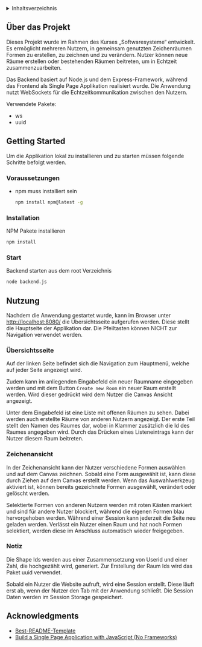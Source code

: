 
<!-- TABLE OF CONTENTS -->
<details>
  <summary>Inhaltsverzeichnis</summary>
  <ol>
    <li>
      <a href="#about-the-project">Über das Projekt</a>
    <li>
      <a href="#getting-started">Getting Started</a>
      <ul>
        <li><a href="#prerequisites">Voraussetzungen</a></li>
        <li><a href="#installation">Installation</a></li>
      </ul>
    </li>
    <li><a href="#usage">Nutzung</a></li>
  </ol>
</details>



<!-- ABOUT THE PROJECT -->
## Über das Projekt
Dieses Projekt wurde im Rahmen des Kurses „Softwaresysteme“ entwickelt. 
Es ermöglicht mehreren Nutzern, in gemeinsam genutzten Zeichenräumen Formen zu erstellen, zu zeichnen und zu verändern. 
Nutzer können neue Räume erstellen oder bestehenden Räumen beitreten, um in Echtzeit zusammenzuarbeiten.

Das Backend basiert auf Node.js und dem Express-Framework, während das Frontend als Single Page Applikation realisiert wurde. 
Die Anwendung nutzt WebSockets für die Echtzeitkommunikation zwischen den Nutzern.

Verwendete Pakete:
* ws
* uuid


<!-- GETTING STARTED -->
## Getting Started
Um die Applikation lokal zu installieren und zu starten müssen folgende Schritte befolgt werden.

### Voraussetzungen

* npm muss installiert sein
  ```sh
  npm install npm@latest -g
  ```

### Installation
 
NPM Pakete installieren
   ```sh
   npm install
   ```

### Start
Backend starten aus dem root Verzeichnis

```sh
node backend.js
   ```

<!-- USAGE EXAMPLES -->
## Nutzung

Nachdem die Anwendung gestartet wurde, kann im Browser unter [http://localhost:8080/](http://localhost:8080/) die Übersichtsseite aufgerufen werden. 
Diese stellt die Hauptseite der Applikation dar. Die Pfeiltasten können NICHT zur Navigation verwendet werden.

### Übersichtsseite
Auf der linken Seite befindet sich die Navigation zum Hauptmenü, welche auf jeder Seite angezeigt wird. 

Zudem kann im 
anliegenden Eingabefeld ein neuer Raumname eingegeben werden und mit dem Button `Create new Room` ein neuer Raum erstellt werden. Wird dieser gedrückt wird dem
Nutzer die Canvas Ansicht angezeigt.

Unter dem Eingabefeld ist eine Liste mit offenen Räumen zu sehen. Dabei werden auch erstellte Räume von anderen Nutzern angezeigt.
Der erste Teil stellt den Namen des Raumes dar, wobei in Klammer zusätzlich die Id des Raumes angegeben wird. 
Durch das Drücken eines Listeneintrags kann der Nutzer diesem Raum beitreten.

### Zeichenansicht
In der Zeichenansicht kann der Nutzer verschiedene Formen auswählen und auf dem Canvas zeichnen. 
Sobald eine Form ausgewählt ist, kann diese durch Ziehen auf dem Canvas erstellt werden. 
Wenn das Auswahlwerkzeug aktiviert ist, können bereits gezeichnete Formen ausgewählt, verändert oder gelöscht werden.

Selektierte Formen von anderen Nutzern werden mit roten Kästen markiert und sind für andere Nutzer blockiert, während die eigenen Formen blau hervorgehoben werden. 
Während einer Session kann jederzeit die Seite neu geladen werden. 
Verlässt ein Nutzer einen Raum und hat noch Formen selektiert, werden diese im Anschluss automatisch wieder freigegeben.

### Notiz
Die Shape Ids werden aus einer Zusammensetzung von Userid und einer Zahl, die hochgezählt wird, generiert.
Zur Erstellung der Raum Ids wird das Paket uuid verwendet.

Sobald ein Nutzer die Website aufruft, wird eine Session erstellt. Diese läuft erst ab, wenn der Nutzer den Tab mit der Anwendung schließt. 
Die Session Daten werden im Session Storage gespeichert.

<!-- ACKNOWLEDGMENTS -->
## Acknowledgments
* [Best-README-Template](https://github.com/othneildrew/Best-README-Template/blob/master/README.md)
* [Build a Single Page Application with JavaScript (No Frameworks)](https://www.youtube.com/watch?v=6BozpmSjk-Y&ab_channel=dcode)